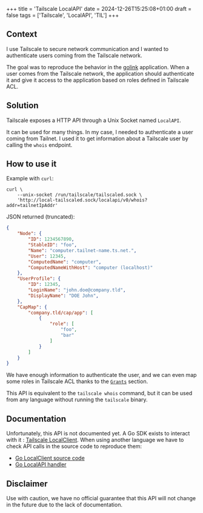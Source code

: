 +++
title = 'Tailscale LocalAPI'
date = 2024-12-26T15:25:08+01:00
draft = false
tags = ['Tailscale', 'LocalAPI', 'TIL']
+++

## Context

I use Tailscale to secure network communication and I wanted to authenticate users coming from the Tailscale network.

The goal was to reproduce the behavior in the [golink](https://github.com/tailscale/golink) application.
When a user comes from the Tailscale network, the application should authenticate it and give it access to the application based on roles defined in Tailscale ACL.

## Solution

Tailscale exposes a HTTP API through a Unix Socket named `LocalAPI`.

It can be used for many things. In my case, I needed to authenticate a user coming from Tailnet.
I used it to get information about a Tailscale user by calling the `whois` endpoint.

## How to use it

Example with `curl`:

```shell
curl \
    --unix-socket /run/tailscale/tailscaled.sock \
    'http://local-tailscaled.sock/localapi/v0/whois?addr=tailnetIpAddr'
```

JSON returned (truncated):

```json
{
	"Node": {
		"ID": 1234567890,
		"StableID": "foo",
		"Name": "computer.tailnet-name.ts.net.",
		"User": 12345,
		"ComputedName": "computer",
		"ComputedNameWithHost": "computer (localhost)"
	},
	"UserProfile": {
		"ID": 12345,
		"LoginName": "john.doe@company.tld",
		"DisplayName": "DOE John",
	},
	"CapMap": {
		"company.tld/cap/app": [
			{
				"role": [
					"foo",
					"bar"
				]
			}
		]
	}
}
```

We have enough information to authenticate the user, and we can even map some roles in Tailscale ACL thanks to the [`Grants`](https://tailscale.com/kb/1337/acl-syntax#grants) section.

This API is equivalent to the `tailscale whois` command, but it can be used from any language without running the `tailscale` binary.

## Documentation

Unfortunately, this API is not documented yet.
A Go SDK exists to interact with it : [Tailscale LocalClient](https://pkg.go.dev/tailscale.com/client/tailscale#LocalClient).
When using another language we have to check API calls in the source code to reproduce them:

- [Go LocalClient source code](https://github.com/tailscale/tailscale/blob/v1.78.3/client/tailscale/localclient.go#L60)
- [Go LocalAPI handler](https://github.com/tailscale/tailscale/blob/v1.78.3/ipn/localapi/localapi.go#L76)

## Disclaimer

Use with caution, we have no official guarantee that this API will not change in the future due to the lack of documentation.
